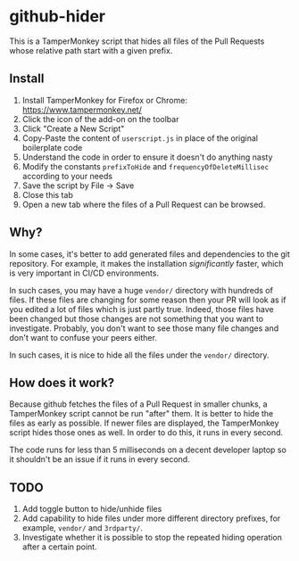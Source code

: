 # github-hider
This is a TamperMonkey script that hides all files of the Pull Requests whose relative path start with a given prefix.

## Install

1. Install TamperMonkey for Firefox or Chrome: https://www.tampermonkey.net/
1. Click the icon of the add-on on the toolbar
1. Click "Create a New Script"
1. Copy-Paste the content of `userscript.js` in place of the original boilerplate code
1. Understand the code in order to ensure it doesn't do anything nasty
1. Modify the constants `prefixToHide` and `frequencyOfDeleteMillisec` according to your needs
1. Save the script by File -> Save
1. Close this tab
1. Open a new tab where the files of a Pull Request can be browsed.

## Why?

In some cases, it's better to add generated files and dependencies to the git repository. For example, it makes the installation _significantly_ faster, which is very important in CI/CD environments.

In such cases, you may have a huge `vendor/` directory with hundreds of files. If these files are changing for some reason then your PR will look as if you edited a lot of files which is just partly true. Indeed, those files have been changed but those changes are not something that you want to investigate. Probably, you don't want to see those many file changes and don't want to confuse your peers either. 

In such cases, it is nice to hide all the files under the `vendor/` directory. 

## How does it work?

Because github fetches the files of a Pull Request in smaller chunks, a TamperMonkey script cannot be run "after" them. It is better to hide the files as early as possible. If newer files are displayed, the TamperMonkey script hides those ones as well. In order to do this, it runs in every second. 

The code runs for less than 5 milliseconds on a decent developer laptop so it shouldn't be an issue if it runs in every second. 

## TODO

1. Add toggle button to hide/unhide files
1. Add capability to hide files under more different directory prefixes, for example, `vendor/` and `3rdparty/`. 
1. Investigate whether it is possible to stop the repeated hiding operation after a certain point.
